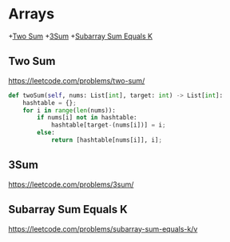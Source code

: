 # Arrays
+[Two Sum](#two-sum)
+[3Sum](#3Sum)
+[Subarray Sum Equals K](#subarray-sum-equals-k)

## Two Sum
https://leetcode.com/problems/two-sum/

```python
def twoSum(self, nums: List[int], target: int) -> List[int]:
    hashtable = {};
    for i in range(len(nums)):
        if nums[i] not in hashtable:
            hashtable[target-(nums[i])] = i;
        else:
            return [hashtable[nums[i]], i];
```                

## 3Sum
https://leetcode.com/problems/3sum/

## Subarray Sum Equals K
https://leetcode.com/problems/subarray-sum-equals-k/v



